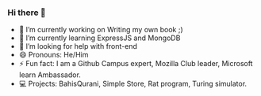 ### Hi there 👋

- 🔭 I’m currently working on Writing my own book ;)
- 🌱 I’m currently learning ExpressJS and MongoDB
- 🤔 I’m looking for help with front-end 
- 😄 Pronouns: He/Him
- ⚡ Fun fact: I am a Github Campus expert, Mozilla Club leader, Microsoft learn Ambassador.
- 💻 Projects: BahisQurani, Simple Store, Rat program, Turing simulator. 
